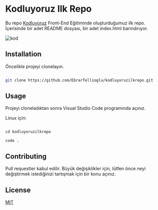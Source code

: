 # Kodluyoruz Ilk Repo

  

Bu repo [Kodluyoruz](https://www.kodluyoruz.org) Front-End Eğitiminde oluşturduğumuz ilk repo. İçerisinde bir adet README dosyası, bir adet index.html barındırıyor.

  

![kod](https://user-images.githubusercontent.com/116117449/200120870-60550780-fdca-4c1f-a81a-14c41bf665c8.png)

  
  

## Installation

  

Öncelikle projeyi clonelayın.

  

```bash

git clone https://github.com/EbrarTellioglu/kodluyoruzilkrepo.git

```

  

## Usage

  

Projeyi cloneladıktan sonra Visual Studio Code programında açınız.

  

Linux için:

  

```linux

cd kodluyoruzilkrepo

code .

```

  

## Contributing

  

Pull requestler kabul edilir. Büyük değişiklikler için, lütfen önce neyi değiştirmek istediğinizi tartışmak için bir konu açınız.

  

## License

  

[MIT](https://choosealicense.com/licenses/mit/)
